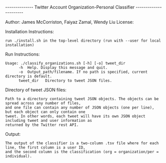 -------------- Twitter Account Organization-Personal Classifier ----------------------

Author: James McCorriston, Faiyaz Zamal, Wendy Liu
License: 


Installation Instructions:

	run ./install.sh in the top-level directory (run with --user for local installation)


Run Instructions:

	Usage: ./classify_organizations.sh [-h] [-o] tweet_dir
		  -h  Help. Display this message and quit.
		  -o  Output_path/filename. If no path is specified, current directory is default.
		  tweet_dir   Directory to tweet JSON files.



Directory of tweet JSON files:

	Path to a directory containing tweet JSON objects. The objects can be spread across any number of files,
	and one file can contain any number of JSON objects (one per line), but each object can only contain one
	tweet. In other words, each tweet will have its own JSON object including tweet and user information as
	returned by the Twitter rest API.

Output:

	The output of the classifier is a two-column .tsv file where for each line, the first column is a user ID, 
	and the second column is the classification (org = organization/per = individual).
